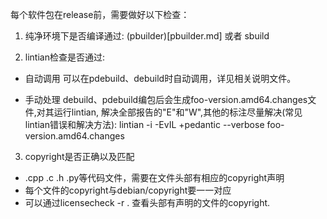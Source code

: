 每个软件包在release前，需要做好以下检查：
1. 纯净环境下是否编译通过:
(pbuilder)[pbuilder.md] 或者 sbuild

2. lintian检查是否通过: 
* 自动调用
可以在pdebuild、debuild时自动调用，详见相关说明文件。

* 手动处理
debuild、pdebuild编包后会生成foo-version.amd64.changes文件,对其运行lintian, 解决全部报告的"E"和"W",其他的标注尽量解决(常见lintian错误和解决方法):
lintian -i -EvIL +pedantic --verbose foo-version.amd64.changes

3. copyright是否正确以及匹配
* .cpp .c .h .py等代码文件，需要在文件头部有相应的copyright声明
* 每个文件的copyright与debian/copyright要一一对应
* 可以通过licensecheck -r . 查看头部有声明的文件的copyright.
